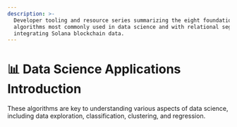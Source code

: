```yaml
---
description: >-
  Developer tooling and resource series summarizing the eight foundational
  algorithms most commonly used in data science and with relational segments
  integrating Solana blockchain data.
---
```


# 📊 Data Science Applications Introduction

These algorithms are key to understanding various aspects of data science, including data exploration, classification, clustering, and regression.
